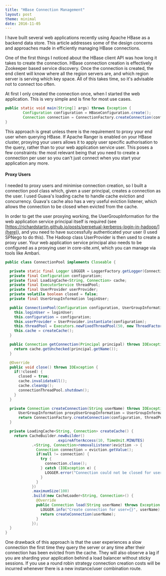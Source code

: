 ```yaml
---
title: "HBase Connection Management"
layout: post
theme: minimal
date: 2016-11-05
---
```

I have built several web applications recently using Apache HBase as a backend data store. This article addresses some of the design concerns and approaches made in efficiently managing HBase connections.

One of the first things I noticed about the HBase client API was how long it takes to create the connection. HBase connection creation is effectively Zookeeper based service discovery. Once the connection is created, the end client will know where all the region servers are, and which region server is serving which key space. All of this takes time, so it's advisable not to connect too often.

At first I only created the connection once, when I started the web application. This is very simple and is fine for most use cases.

```java
public static void main(String[] args) throws Exception {
        Configuration configuration = HBaseConfiguration.create();
        Connection connection = ConnectionFactory.createConnection(configuration);
}
```

This approach is great unless there is the requirement to proxy your end user when querying HBase. If Apache Ranger is enabled on your HBase cluster, proxying your users allows it to apply user specific authorisation to the query, rather than to your web application service user. This poses a few constraints: the most relevant being that you need to create a connection per user so you can't just connect when you start your application any more.

#### Proxy Users
I needed to proxy users and minimise connection creation, so I built a connection pool class which, given a user principal, creates a connection as the user. I used Guava's loading cache to handle cache eviction and concurrency. Guava's cache also has a very useful eviction listener, which allows the connection to be closed when evicted from the cache.

In order to get the user proxying working, the UserGroupInformation for the web application service principal itself is required (see [https://richardstartin.github.io/posts/perpetual-kerberos-login-in-hadoop/](here)), and you need to have successfully authenticated your user (I used SPNego to do this). The Hadoop class UserProvider is then used to create a proxy user. Your web application service principal also needs to be configured as a proxying user in core-site.xml, which you can manage via tools like Ambari.

```java
public class ConnectionPool implements Closeable {

  private static final Logger LOGGER = LoggerFactory.getLogger(ConnectionPool.class);
  private final Configuration configuration;
  private final LoadingCache<String, Connection> cache;
  private final ExecutorService threadPool;
  private final UserProvider userProvider;
  private volatile boolean closed = false;
  private final UserGroupInformation loginUser;

  public ConnectionPool(Configuration configuration, UserGroupInformation loginUser) {
    this.loginUser = loginUser;
    this.configuration = configuration;
    this.userProvider = UserProvider.instantiate(configuration);
    this.threadPool = Executors.newFixedThreadPool(50, new ThreadFactoryBuilder().setNameFormat("hbase-client-connection-pool").build());
    this.cache = createCache();
  }

  public Connection getConnection(Principal principal) throws IOException {
    return cache.getUnchecked(principal.getName());
  }

  @Override
  public void close() throws IOException {
    if(!closed) {
      closed = true;
      cache.invalidateAll();
      cache.cleanUp();
      connectionThreadPool.shutdown();
    }
  }

  private Connection createConnection(String userName) throws IOException {
      UserGroupInformation proxyUserGroupInformation = UserGroupInformation.createProxyUser(userName, loginUser);
      return ConnectionFactory.createConnection(configuration, threadPool, userProvider.create(proxyUserGroupInformation));
  }

  private LoadingCache<String, Connection> createCache() {
    return CacheBuilder.newBuilder()
                       .expireAfterAccess(10, TimeUnit.MINUTES)
            .<String, Connection>removalListener(eviction -> {
              Connection connection = eviction.getValue();
              if(null != connection) {
                try {
                  connection.close();
                } catch (IOException e) {
                  LOGGER.error("Connection could not be closed for user=" + eviction.getKey(), e);
                }
              }
            })
            .maximumSize(100)
            .build(new CacheLoader<String, Connection>() {
              @Override
              public Connection load(String userName) throws Exception {
                LOGGER.info("Create connection for user={}", userName);
                return createConnection(userName);
              }
            });
  }
}
```

One drawback of this approach is that the user experiences a slow connection the first time they query the server or any time after their connection has been evicted from the cache. They will also observe a lag if you are sharding your application behind a load balancer without sticky sessions. If you use a round robin strategy connection creation costs will be incurred whenever there is a new instance/user combination route.

